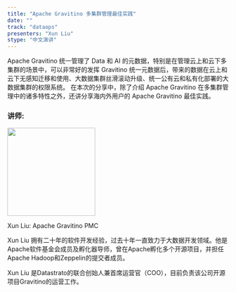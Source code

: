 ```yaml
---
title: "Apache Gravitino 多集群管理最佳实践"
date: ""
track: "dataops"
presenters: "Xun Liu"
stype: "中文演讲"
---
```


Apache Gravitino 统一管理了 Data 和 AI 的元数据，特别是在管理云上和云下多集群的场景中，可以非常好的发挥 Gravitino 统一元数据后，带来的数据在云上和云下无感知迁移和使用、大数据集群丝滑滚动升级、统一公有云和私有化部署的大数据集群的权限系统。
在本次的分享中，除了介绍 Apache Gravitino 在多集群管理中的诸多特性之外，还讲分享海内外用户的 Apache Gravitino  最佳实践。

### 讲师:

<img src="https://sessionize.com/image/3a57-400o400o1-HHMKT93DXTop9ZVUktXYvG.jpg" width="200" /><br/>

Xun Liu: Apache Gravitino PMC

Xun Liu 拥有二十年的软件开发经验，过去十年一直致力于大数据开发领域。他是Apache软件基金会成员及孵化器导师，曾在Apache孵化多个开源项目，并担任Apache Hadoop和Zeppelin的提交者成员。

Xun Liu 是Datastrato的联合创始人兼首席运营官（COO），目前负责该公司开源项目Gravitino的运营工作。